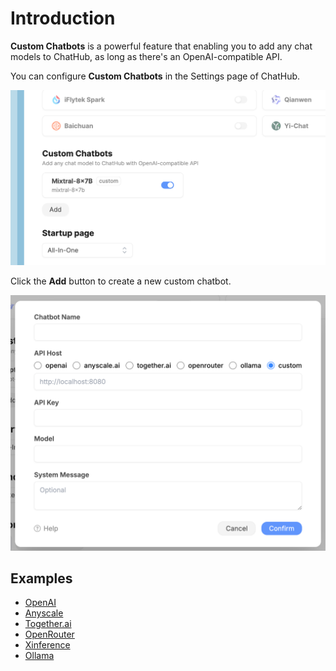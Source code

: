 # Introduction

**Custom Chatbots** is a powerful feature that enabling you to add any chat models to ChatHub, as long as there's an OpenAI-compatible API.

You can configure **Custom Chatbots** in the Settings page of ChatHub.

![](../../assets/custom-bots/index-settings.png)

Click the **Add** button to create a new custom chatbot.

![](../../assets/custom-bots/index-dialog.png)

## Examples

- [OpenAI](./openai)
- [Anyscale](./anyscale)
- [Together.ai](./together)
- [OpenRouter](./openrouter)
- [Xinference](./xinference)
- [Ollama](./ollama)
